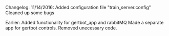 Changelog:
11/14/2016:
Added configuration file "train_server.config"
Cleaned up some bugs

Earlier:
Added functionality for gertbot_app and rabbitMQ
Made a separate app for gertbot controls.
Removed unecessary code.
